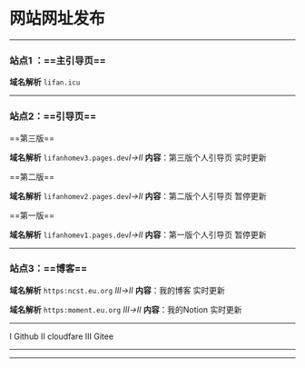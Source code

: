 # 网站网址发布

---

### 站点1 ：==主引导页==

**域名解析**	`lifan.icu`

---

### 站点2：==引导页==

==第三版==

**域名解析**	 `lifanhomev3.pages.dev`*Ⅰ→Ⅱ*	**内容**：第三版个人引导页  实时更新

==第二版==

**域名解析** 	`lifanhomev2.pages.dev`*Ⅰ→Ⅱ*	**内容**：第二版个人引导页 暂停更新

==第一版==

**域名解析** 	`lifanhomev1.pages.dev`*Ⅰ→Ⅱ*	**内容**：第一版个人引导页  暂停更新

---

### 站点3：==博客==



**域名解析** 	`https:ncst.eu.org` *Ⅲ→Ⅱ*	**内容**：我的博客  实时更新


**域名解析** 	`https:moment.eu.org` *Ⅲ→Ⅱ*	**内容**：我的Notion  实时更新



---

Ⅰ Github	Ⅱ cloudfare	Ⅲ Gitee

---

---

